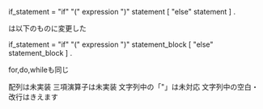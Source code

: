 if_statement =
 "if"  "(" expression  ")" statement
 [  "else" statement ]  .
 
 は以下のものに変更した
 
 if_statement =
  "if"  "(" expression  ")" statement_block
  [  "else" statement_block ]  .
  
  for,do,whileも同じ
  
  配列は未実装
  三項演算子は未実装
  文字列中の「"」は未対応
  文字列中の空白・改行はきえます
  
